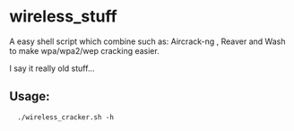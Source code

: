 # wireless_stuff

A easy shell script which combine such as:
Aircrack-ng , Reaver and Wash
to make wpa/wpa2/wep cracking easier.

I say it really old stuff...

## Usage:
```
  ./wireless_cracker.sh -h
```

